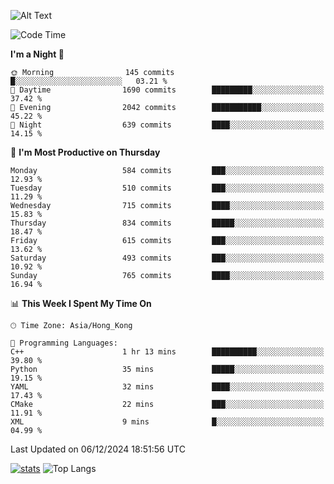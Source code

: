 ![Alt Text](https://media.tenor.com/3Gehha8RO-sAAAAC/goose-dance.gif)

<!--START_SECTION:waka-->
![Code Time](http://img.shields.io/badge/Code%20Time-358%20hrs%208%20mins-blue)

**I'm a Night 🦉** 

```text
🌞 Morning                145 commits         █░░░░░░░░░░░░░░░░░░░░░░░░   03.21 % 
🌆 Daytime                1690 commits        █████████░░░░░░░░░░░░░░░░   37.42 % 
🌃 Evening                2042 commits        ███████████░░░░░░░░░░░░░░   45.22 % 
🌙 Night                  639 commits         ████░░░░░░░░░░░░░░░░░░░░░   14.15 % 
```
📅 **I'm Most Productive on Thursday** 

```text
Monday                   584 commits         ███░░░░░░░░░░░░░░░░░░░░░░   12.93 % 
Tuesday                  510 commits         ███░░░░░░░░░░░░░░░░░░░░░░   11.29 % 
Wednesday                715 commits         ████░░░░░░░░░░░░░░░░░░░░░   15.83 % 
Thursday                 834 commits         █████░░░░░░░░░░░░░░░░░░░░   18.47 % 
Friday                   615 commits         ███░░░░░░░░░░░░░░░░░░░░░░   13.62 % 
Saturday                 493 commits         ███░░░░░░░░░░░░░░░░░░░░░░   10.92 % 
Sunday                   765 commits         ████░░░░░░░░░░░░░░░░░░░░░   16.94 % 
```


📊 **This Week I Spent My Time On** 

```text
🕑︎ Time Zone: Asia/Hong_Kong

💬 Programming Languages: 
C++                      1 hr 13 mins        ██████████░░░░░░░░░░░░░░░   39.80 % 
Python                   35 mins             █████░░░░░░░░░░░░░░░░░░░░   19.15 % 
YAML                     32 mins             ████░░░░░░░░░░░░░░░░░░░░░   17.43 % 
CMake                    22 mins             ███░░░░░░░░░░░░░░░░░░░░░░   11.91 % 
XML                      9 mins              █░░░░░░░░░░░░░░░░░░░░░░░░   04.99 % 
```


 Last Updated on 06/12/2024 18:51:56 UTC
<!--END_SECTION:waka-->
[![stats](https://github-readme-stats-rose-phi.vercel.app/api?username=jxncted&count_private=true)](https://github.com/jxncted/github-readme-stats)
![Top Langs](https://github-readme-stats-rose-phi.vercel.app/api/top-langs/?username=jxncted\&layout=compact&hide=c,assembly,jupyter%20notebook)
